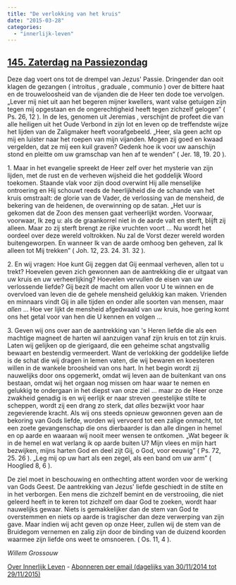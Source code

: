 ```yaml
---
title: "De verlokking van het kruis"
date: "2015-03-28"
categories: 
  - "innerlijk-leven"
---
```


## [145\. Zaterdag na Passiezondag](http://ift.tt/1EdZjcA)

Deze dag voert ons tot de drempel van Jezus' Passie. Dringender dan ooit klagen de gezangen ( introitus , graduale , communio ) over de bittere haat en de trouweloosheid van de vijanden die de Heer ten dode toe vervolgen. „Lever mij niet uit aan het begeren mijner kwellers, want valse getuigen zijn tegen mij opgestaan en de ongerechtigheid heeft tegen zichzelf gelogen” ( Ps. 26, 12 ). In de les, genomen uit Jeremias , verschijnt de profeet die van alle heiligen uit het Oude Verbond in zijn lot en leven op de treffendste wijze het lijden van de Zaligmaker heeft voorafgebeeld. „Heer, sla geen acht op mij en luister naar het roepen van mijn vijanden. Mogen zij goed en kwaad vergelden, dat ze mij een kuil graven? Gedenk hoe ik voor uw aanschijn stond en pleitte om uw gramschap van hen af te wenden” ( Jer. 18, 19. 20 ).

1\. Maar in het evangelie spreekt de Heer zelf over het mysterie van zijn lijden, met de rust en de verheven wijsheid die het goddelijk Woord toekomen. Staande vlak voor zijn dood overwint Hij alle menselijke ontroering en Hij schouwt reeds de heerlijkheid die de schande van het kruis omstraalt: de glorie van de Vader, de verlossing van de mensheid, de bekering van de heidenen, de overwinning op de satan. „Het uur is gekomen dat de Zoon des mensen gaat verheerlijkt worden. Voorwaar, voorwaar, Ik zeg u: als de graankorrel niet in de aarde valt en sterft, blijft zij alleen. Maar zo zij sterft brengt ze rijke vruchten voort … Nu wordt het oordeel over deze wereld voltrokken. Nu zal de Vorst dezer wereld worden buitengeworpen. En wanneer Ik van de aarde omhoog ben geheven, zal Ik alleen tot Mij trekken” ( Joh. 12, 23. 24. 31. 32 ).

2\. En wij vragen: Hoe kunt Gij zeggen dat Gij eenmaal verheven, allen tot u trekt? Hoevelen geven zich gewonnen aan de aantrekking die er uitgaat van uw kruis en uw verheerlijking? Hoevelen vervullen de eisen van uw verlossende liefde? Gij bezit de macht om allen voor U te winnen en de overvloed van leven die de gehele mensheid gelukkig kan maken. Vrienden en minnaars vindt Gij in alle tijden en onder alle soorten van mensen, maar _allen_ … Hoe ver lijkt de mensheid afgedwaald van uw kruis, hoe gering komt ons het getal voor van hen die U kennen en volgen …

3\. Geven wij ons over aan de aantrekking van 's Heren liefde die als een machtige magneet de harten wil aanzuigen vanaf zijn kruis en tot zijn kruis. Laten wij gelijken op de gierigaard, die een geheime schat angstvallig bewaart en bestendig vermeerdert. Want de verlokking der goddelijke liefde is de schat die wij dragen in lemen vaten, die wij bewaren en koesteren willen in de wankele broosheid van ons hart. In het begin wordt zij nauwelijks door ons opgemerkt, omdat wij leven aan de buitenkant van ons bestaan, omdat wij het orgaan nog missen om haar waar te nemen en gelukkig te ondergaan in het diepst van onze ziel … maar zo de Heer onze zwakheid genadig is en wij eerlijk er naar streven geestelijke stilte te scheppen, wordt zij een drang zo sterk, dat _alles_ bezwijkt voor haar zegevierende kracht. Als wij ons steeds opnieuw gewonnen geven aan de bekoring van Gods liefde, worden wij vervoerd tot een zalige onmacht, tot een zoete gevangenschap die ons dierbaarder is dan alle dingen in hemel en op aarde en waaraan wij nooit meer wensen te ontkomen. „Wat begeer ik in de hemel en wat verlang ik op aarde buiten U? Mijn vlees en mijn hart bezwijken, mijns harten God en deel zijt Gij, o God, voor eeuwig” ( Ps. 72, 25. 26 ). „Leg mij op uw hart als een zegel, als een band om uw arm” ( Hooglied 8, 6 ).

De ziel moet in beschouwing en onthechting attent worden voor de werking van Gods Geest. De aantrekking van Jezus' liefde geschiedt in de stilte en in het verborgen. Een mens die zichzelf bemint en de verstrooiing, die niet geleerd heeft in te keren tot zichzelf om daar God te zoeken, wordt haar nauwelijks gewaar. Niets is gemakkelijker dan de stem van God te overstemmen en niets op aarde is tragischer dan deze verwerping van zijn gave. Maar indien wij acht geven op onze Heer, zullen wij de stem van de Bruidegom vernemen en zalig zijn door de binding van de duizend koorden waarmee zijn liefde ons weet te omsnoeren. ( Os. 11, 4 ).

_Willem Grossouw_

[Over Innerlijk Leven](http://ift.tt/1y6X5mY) - [Abonneren per email (dagelijks van 30/11/2014 tot 29/11/2015)](http://eepurl.com/9P3DT)
